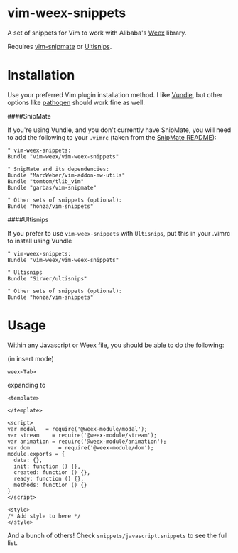 vim-weex-snippets
==================

A set of snippets for Vim to work with Alibaba's [Weex](http://github.com/alibaba/weex/) library.

Requires [vim-snipmate](https://github.com/garbas/vim-snipmate) or [Ultisnips](https://github.com/SirVer/ultisnips).

Installation
============

Use your preferred Vim plugin installation method.
I like [Vundle](http://github.com/gmarik/vundle), but other options like
[pathogen](https://github.com/tpope/vim-pathogen) should work fine as well.

####SnipMate

If you're using Vundle, and you don't currently have SnipMate, you will need to
add the following to your `.vimrc` (taken from the [SnipMate README](https://github.com/garbas/vim-snipmate/blob/master/README.md)):

```
" vim-weex-snippets:
Bundle "vim-weex/vim-weex-snippets"

" SnipMate and its dependencies:
Bundle "MarcWeber/vim-addon-mw-utils"
Bundle "tomtom/tlib_vim"
Bundle "garbas/vim-snipmate"

" Other sets of snippets (optional):
Bundle "honza/vim-snippets"
```
####Ultisnips

If you prefer to use `vim-weex-snippets` with `Ultisnips`, put this in your .vimrc 
to install using Vundle

````
" vim-weex-snippets:
Bundle "vim-weex/vim-weex-snippets"

" Ultisnips
Bundle "SirVer/ultisnips"

" Other sets of snippets (optional):
Bundle "honza/vim-snippets"
````

Usage
=====

Within any Javascript or Weex file, you should be able to do the following:

(in insert mode)
```
weex<Tab>
```

expanding to

```
<template>
  _
</template>

<script>
var modal   = require('@weex-module/modal');
var stream    = require('@weex-module/stream');
var animation = require('@weex-module/animation');
var dom         = require('@weex-module/dom');
module.exports = {
  data: {},
  init: function () {},
  created: function () {},
  ready: function () {},
  methods: function () {}
}
</script>

<style>
/* Add style to here */
</style>
```

And a bunch of others!
Check `snippets/javascript.snippets` to see the full list.
